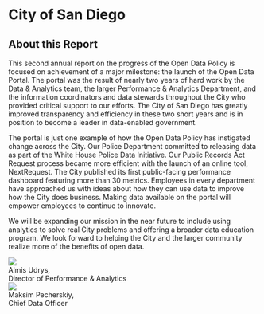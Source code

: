 # City of San Diego
## About this Report

This second annual report on the progress of the Open Data Policy is focused on achievement of a major milestone: the launch of the Open Data Portal. The portal was the result of nearly two years of hard work by the Data & Analytics team, the larger Performance & Analytics Department, and the information coordinators and data stewards throughout the City who provided critical support to our efforts. The City of San Diego has greatly improved transparency and efficiency in these two short years and is in position to become a leader in data-enabled government.

The portal is just one example of how the Open Data Policy has instigated change across the City. Our Police Department committed to releasing data as part of the White House Police Data Initiative. Our Public Records Act Request process became more efficient with the launch of an online tool, NextRequest. The City published its first public-facing performance dashboard featuring more than 30 metrics. Employees in every department have approached us with ideas about how they can use data to improve how the City does business. Making data available on the portal will empower employees to continue to innovate.

We will be expanding our mission in the near future to include using analytics to solve real City problems and offering a broader data education program. We look forward to helping the City and the larger community realize more of the benefits of open data.

<div class="section group sig">
    <div class="col span_1_of_2">
      <div class="sig-img">
        <img src="http://mrm-screen.s3.amazonaws.com/e-signature_AUdrys.jpg"/>
      </div>
      <div class="sig-sub">
        Almis Udrys, <br/>
        Director of Performance & Analytics
      </div>
    </div>
    <div class="col span_1_of_2">
      <div class="sig-img">
        <img src="http://mrm-screen.s3.amazonaws.com/Image-1-1-1.jpg"/>
      </div>
      <div class="sig-sub">
        Maksim Pecherskiy, <br/>
        Chief Data Officer
      </div>
    </div>
</div>
</div>
